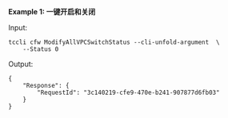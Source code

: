 **Example 1: 一键开启和关闭**



Input: 

```
tccli cfw ModifyAllVPCSwitchStatus --cli-unfold-argument  \
    --Status 0
```

Output: 
```
{
    "Response": {
        "RequestId": "3c140219-cfe9-470e-b241-907877d6fb03"
    }
}
```

